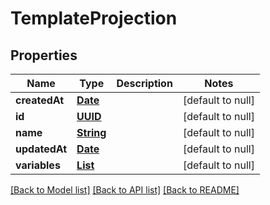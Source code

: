 # TemplateProjection
## Properties

Name | Type | Description | Notes
------------ | ------------- | ------------- | -------------
**createdAt** | [**Date**](DateTime.md) |  | [default to null]
**id** | [**UUID**](UUID.md) |  | [default to null]
**name** | [**String**](string.md) |  | [default to null]
**updatedAt** | [**Date**](DateTime.md) |  | [default to null]
**variables** | [**List**](string.md) |  | [default to null]

[[Back to Model list]](../README.md#documentation-for-models) [[Back to API list]](../README.md#documentation-for-api-endpoints) [[Back to README]](../README.md)

